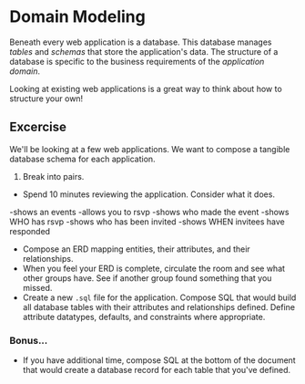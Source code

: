 # Domain Modeling

Beneath every web application is a database. This database manages *tables* and *schemas* that store the application's data. The structure of a database is specific to the business requirements of the *application domain*.

Looking at existing web applications is a great way to think about how to structure your own!

## Excercise

We'll be looking at a few web applications. We want to compose a tangible database schema for each application.

1. Break into pairs.
* Spend 10 minutes reviewing the application. Consider what it does.

-shows an events
-allows you to rsvp
-shows who made the event
-shows WHO has rsvp
-shows who has been invited
-shows WHEN invitees have responded


* Compose an ERD mapping entities, their attributes, and their relationships.
* When you feel your ERD is complete, circulate the room and see what other groups have. See if another group found something that you missed.
* Create a new `.sql` file for the application. Compose SQL that would build all database tables with their attributes and relationships defined. Define attribute datatypes, defaults, and constraints where appropriate.

### Bonus...

* If you have additional time, compose SQL at the bottom of the document that would create a database record for each table that you've defined. 